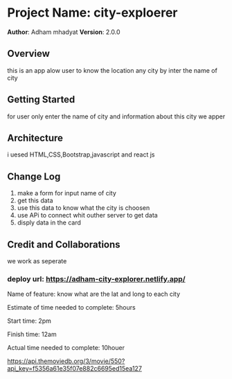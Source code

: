 



# Project Name: city-exploerer

**Author**: Adham mhadyat
**Version**: 2.0.0 
## Overview

this is an app alow user to know the location any city by inter the name of city

## Getting Started
for user only enter the name of city and information about this city we apper 

## Architecture
i uesed HTML,CSS,Bootstrap,javascript and react js

## Change Log
1. make a form for input name of city
2. get this data
3. use this data to know what the city is choosen
4. use APi to connect whit outher server to get data
5. disply  data in the card 

## Credit and Collaborations
we work as seperate

### deploy url: https://adham-city-explorer.netlify.app/

Name of feature: know what are the lat and long to each city

Estimate of time needed to complete: 5hours

Start time: 2pm

Finish time: 12am

Actual time needed to complete: 10houer

https://api.themoviedb.org/3/movie/550?api_key=f5356a61e35f07e882c6695ed15ea127